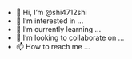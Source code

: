 - 👋 Hi, I’m @shi4712shi
- 👀 I’m interested in ...
- 🌱 I’m currently learning ...
- 💞️ I’m looking to collaborate on ...
- 📫 How to reach me ...

<!---
shi4712shi/shi4712shi is a ✨ special ✨ repository because its `README.md` (this file) appears on your GitHub profile.
You can click the Preview link to take a look at your changes.
--->

